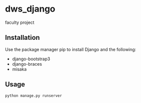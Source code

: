 # dws_django
faculty project

## Installation

Use the package manager pip to install Django and the following:
- django-bootstrap3
- django-braces
- misaka

## Usage

```bash
python manage.py runserver
```